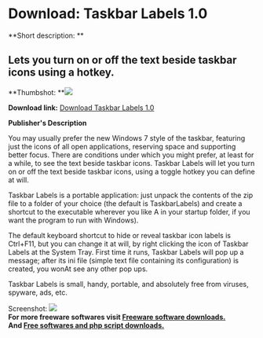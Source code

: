 # Download: Taskbar Labels 1.0

**Short description: **

## Lets you turn on or off the text beside taskbar icons using a hotkey.

  
**Thumbshot: **![](http://www.freewarefiles.com/screenshot/taskbarlabels_md.jpg)   
  
**Download link:** [Download Taskbar Labels 1.0](http://freesoftwares.boysofts.com/Taskbar-Labels_program_84780.html)  
  

**Publisher's Description**  
  

You may usually prefer the new Windows 7 style of the taskbar, featuring just
the icons of all open applications, reserving space and supporting better
focus. There are conditions under which you might prefer, at least for a
while, to see the text beside taskbar icons. Taskbar Labels will let you turn
on or off the text beside taskbar icons, using a toggle hotkey you can define
at will.

Taskbar Labels is a portable application: just unpack the contents of the zip
file to a folder of your choice (the default is TaskbarLabels) and create a
shortcut to the executable wherever you like A in your startup folder, if you
want the program to run with Windows).

The default keyboard shortcut to hide or reveal taskbar icon labels is
Ctrl+F11, but you can change it at will, by right clicking the icon of Taskbar
Labels at the System Tray. First time it runs, Taskbar Labels will pop up a
message; after its ini file (simple text file containing its configuration) is
created, you wonAt see any other pop ups.

Taskbar Labels is small, handy, portable, and absolutely free from viruses,
spyware, ads, etc.

  
  
Screenshot: ![](http://www.freewarefiles.com/screenshot/taskbarlabels.jpg)  
**For more freeware softwares visit [Freeware software downloads.](http://freesoftwares.boysofts.com/)**   
**And [Free softwares and php script downloads.](http://www.boysofts.com/)**

